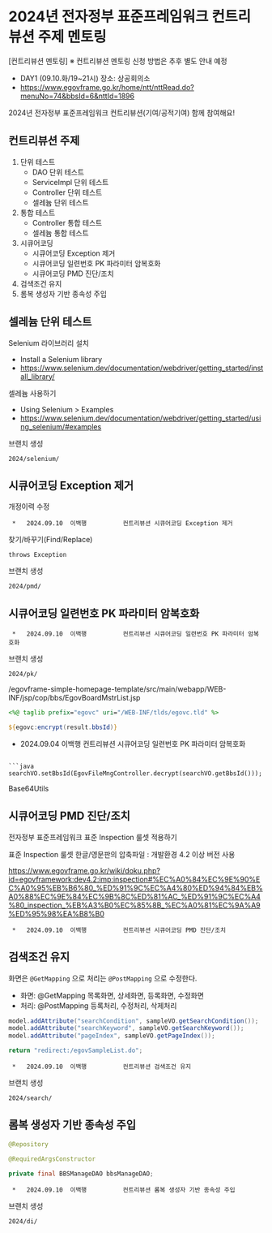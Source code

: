 # 2024년 전자정부 표준프레임워크 컨트리뷰션 주제 멘토링

[컨트리뷰션 멘토링] ※ 컨트리뷰션 멘토링 신청 방법은 추후 별도 안내 예정
- DAY1 (09.10.화/19~21시) 장소: 상공회의소
- https://www.egovframe.go.kr/home/ntt/nttRead.do?menuNo=74&bbsId=6&nttId=1896

2024년 전자정부 표준프레임워크 컨트리뷰션(기여/공적기여) 함께 참여해요!

## 컨트리뷰션 주제

1. 단위 테스트
   - DAO 단위 테스트
   - ServiceImpl 단위 테스트
   - Controller 단위 테스트
   - 셀레늄 단위 테스트
2. 통합 테스트
   - Controller 통합 테스트
   - 셀레늄 통합 테스트
3. 시큐어코딩
   - 시큐어코딩 Exception 제거
   - 시큐어코딩 일련번호 PK 파라미터 암복호화
   - 시큐어코딩 PMD 진단/조치
4. 검색조건 유지
5. 롬복 생성자 기반 종속성 주입

## 셀레늄 단위 테스트

Selenium 라이브러리 설치
- Install a Selenium library
- https://www.selenium.dev/documentation/webdriver/getting_started/install_library/

셀레늄 사용하기
- Using Selenium > Examples
- https://www.selenium.dev/documentation/webdriver/getting_started/using_selenium/#examples

브랜치 생성
```
2024/selenium/
```

## 시큐어코딩 Exception 제거

개정이력 수정
```
 *   2024.09.10  이백행          컨트리뷰션 시큐어코딩 Exception 제거
```

찾기/바꾸기(Find/Replace)
```
throws Exception
```

브랜치 생성
```
2024/pmd/
```

## 시큐어코딩 일련번호 PK 파라미터 암복호화

```
 *   2024.09.10  이백행          컨트리뷰션 시큐어코딩 일련번호 PK 파라미터 암복호화
```

브랜치 생성
```
2024/pk/
```

/egovframe-simple-homepage-template/src/main/webapp/WEB-INF/jsp/cop/bbs/EgovBoardMstrList.jsp
```jsp
<%@ taglib prefix="egovc" uri="/WEB-INF/tlds/egovc.tld" %>

${egovc:encrypt(result.bbsId)}

```
 *   2024.09.04  이백행          컨트리뷰션 시큐어코딩 일련번호 PK 파라미터 암복호화
```

```java
searchVO.setBbsId(EgovFileMngController.decrypt(searchVO.getBbsId()));
```

Base64Utils

## 시큐어코딩 PMD 진단/조치

전자정부 표준프레임워크 표준 Inspection 룰셋 적용하기

표준 Inspection 룰셋 한글/영문판의 압축파일 : 개발환경 4.2 이상 버전 사용

https://www.egovframe.go.kr/wiki/doku.php?id=egovframework:dev4.2:imp:inspection#%EC%A0%84%EC%9E%90%EC%A0%95%EB%B6%80_%ED%91%9C%EC%A4%80%ED%94%84%EB%A0%88%EC%9E%84%EC%9B%8C%ED%81%AC_%ED%91%9C%EC%A4%80_inspection_%EB%A3%B0%EC%85%8B_%EC%A0%81%EC%9A%A9%ED%95%98%EA%B8%B0


```
 *   2024.09.10  이백행          컨트리뷰션 시큐어코딩 PMD 진단/조치
```

## 검색조건 유지

화면은 `@GetMapping` 으로 처리는 `@PostMapping` 으로 수정한다.

- 화면: @GetMapping 목록화면, 상세화면, 등록화면, 수정화면
- 처리: @PostMapping 등록처리, 수정처리, 삭제처리

```java
model.addAttribute("searchCondition", sampleVO.getSearchCondition());
model.addAttribute("searchKeyword", sampleVO.getSearchKeyword());
model.addAttribute("pageIndex", sampleVO.getPageIndex());

return "redirect:/egovSampleList.do";
```

```
 *   2024.09.10  이백행          컨트리뷰션 검색조건 유지
```

브랜치 생성
```
2024/search/
```

## 롬복 생성자 기반 종속성 주입

```java
@Repository

@RequiredArgsConstructor

private final BBSManageDAO bbsManageDAO;
```

```
 *   2024.09.10  이백행          컨트리뷰션 롬복 생성자 기반 종속성 주입
```

브랜치 생성
```
2024/di/
```
